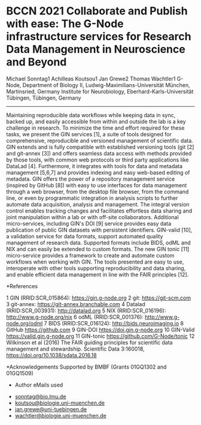 # BCCN 2021     Collaborate and Publish with ease: The G-Node infrastructure services for Research Data Management in Neuroscience and Beyond
Michael Sonntag1 Achilleas Koutsou1 Jan Grewe2 Thomas Wachtler1
G-Node, Department of Biology II, Ludwig-Maximilians-Universität München, Martinsried, Germany
Institute for Neurobiology, Eberhard-Karls-Universität Tübingen, Tübingen, Germany

----

Maintaining reproducible data workflows while keeping data in sync, backed up, and easily accessible from within and outside the lab is a key challenge in research. To minimize the time and effort required for these tasks, we present the GIN services [1], a suite of tools designed for comprehensive, reproducible and versioned management of scientific data.
GIN extends and is fully compatible with established versioning tools (git [2] and git-annex [3]) and offers seamless data access with methods provided by those tools, with common web protocols or third party applications like DataLad [4]. Furthermore, it integrates with tools for data and metadata management [5,6,7] and provides indexing and easy web-based editing of metadata.
GIN offers the power of a repository management service (inspired by GitHub [8]) with easy to use interfaces for data management through a web browser, from the desktop file browser, from the command line, or even by programmatic integration in analysis scripts to further automate data acquisition, analysis and management. The integral version control enables tracking changes and facilitates effortless data sharing and joint manipulation within a lab or with off-site collaborators.
Additional micro-services, including GIN's DOI [9] service provides easy data publication of public GIN datasets with persistent identifiers. GIN-valid [10], a validation service for data formats, support automated quality management of research data. Supported formats include BIDS, odML and NIX and can easily be extended to custom formats. The new GIN tonic [11] micro-service provides a framework to create and automate custom workflows when working with GIN.
The tools presented are easy to use, interoperate with other tools supporting reproducibility and data sharing, and enable efficient data management in line with the FAIR principles [12].

*References

1 GIN (RRID:SCR_015864): https://gin.g-node.org 
2 git: https://git-scm.com
3 git-annex: https://git-annex.branchable.com
4 Datalad (RRID:SCR_003931): http://datalad.org
5 NIX (RRID:SCR_016196): http://www.g-node.org/nix
6 odML (RRID:SCR_001376): http://www.g-node.org/odml
7 BIDS (RRID:SCR_016124): http://bids.neuroimaging.io
8 GitHub https://github.com
9 GIN-DOI https://doi.gin.g-node.org
10 GIN-Valid https://valid.gin.g-node.org
11 GIN-tonic https://github.com/G-Node/tonic
12 Wilkinson et al (2016) The FAIR guiding principles for scientific data management and stewardship. Scientific Data 3:160018, https://doi.org/10.1038/sdata.2016.18


*Acknowledgements 
Supported by BMBF (Grants 01GQ1302 and 01GQ1509)

* Author eMails used
- sonntag@bio.lmu.de
- koutsou@biologie.uni-muenchen.de
- jan.grewe@uni-tuebingen.de
- wachtler@biologie.uni-muenchen.de

